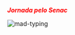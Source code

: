 <span style="color: red">***Jornada pelo Senac***</span>

![mad-typing](https://github.com/user-attachments/assets/ddf25905-da79-42bb-a94f-48509483fc25)

